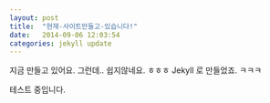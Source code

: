 ```yaml
---
layout: post
title:  "현재-사이트만들고-있습니다!"
date:   2014-09-06 12:03:54
categories: jekyll update
---
```


지금 만들고 있어요.
그런데.. 쉽지않네요. ㅎㅎㅎ
Jekyll 로 만들었죠. ㅋㅋㅋ

테스트 중입니다.
